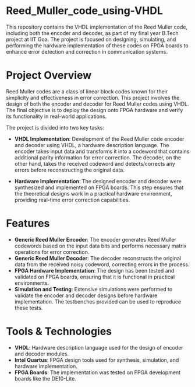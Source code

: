 # Reed_Muller_code_using-VHDL

This repository contains the VHDL implementation of the Reed Muller code, including both the encoder and decoder, as part of my final year B.Tech project at IIT Goa. The project is focused on designing, simulating, and performing the hardware implementation of these codes on FPGA boards to enhance error detection and correction in communication systems.

# Project Overview
Reed Muller codes are a class of linear block codes known for their simplicity and effectiveness in error correction. This project involves the design of both the encoder and decoder for Reed Muller codes using VHDL. The final objective is to deploy the design onto FPGA hardware and verify its functionality in real-world applications.

The project is divided into two key tasks:

- **VHDL Implementation**: Development of the Reed Muller code encoder and decoder using VHDL, a hardware description language. The encoder takes input data and transforms it into a codeword that contains additional parity information for error correction. The decoder, on the other hand, takes the received codeword and detects/corrects any errors before reconstructing the original data.

- **Hardware Implementation**: The designed encoder and decoder were synthesized and implemented on FPGA boards. This step ensures that the theoretical designs work in a practical hardware environment, providing real-time error correction capabilities.

# Features
- **Generic Reed Muller Encoder**: The encoder generates Reed Muller codewords based on the input data bits and performs necessary matrix operations for error correction.
- **Generic Reed Muller Decoder**: The decoder reconstructs the original data from the received noisy codeword, correcting errors in the process.
- **FPGA Hardware Implementation**: The design has been tested and validated on FPGA boards, ensuring that it is functional in practical environments.
- **Simulation and Testing**: Extensive simulations were performed to validate the encoder and decoder designs before hardware implementation. The testbenches provided can be used to reproduce these tests.

# Tools & Technologies
- **VHDL**: Hardware description language used for the design of encoder and decoder modules.
- **Intel Quartus**: FPGA design tools used for synthesis, simulation, and hardware implementation.
- **FPGA Boards**: The implementation was tested on FPGA development boards like the DE10-Lite.
